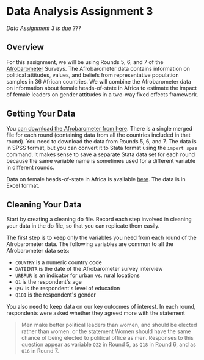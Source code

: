 # Data Analysis Assignment 3

_Data Assignment 3 is due ???_

## Overview

For this assignment, we will be using Rounds 5, 6, and 7 of the [Afrobarometer](https://www.afrobarometer.org/) Surveys.  The Afrobarometer 
data contains information on political attitudes, values, and beliefs from representative population samples in 36 African countries.  We will 
combine the Afrobarometer data on information about female heads-of-state in Africa to estimate the impact of female leaders on gender 
attitudes in a two-way fixed effects framework.

## Getting Your Data

You [can download the Afrobarometer from here](https://www.afrobarometer.org/data/merged-data/).  There is a single merged file 
for each round (containing data from all the countries included in that round).  You need to download the data from Rounds 5, 6, 
and 7.  The data is in SPSS format, but you can convert it to Stata format using the `import spss` command.  It makes sense to save 
a separate Stata data set for each round because the same variable name is sometimes used for a different variable in different rounds.  

Data on female heads-of-state in Africa is available [here](female-heads-of-state.xlsx).  The data is in Excel format.  

## Cleaning Your Data

Start by creating a cleaning do file.  Record each step involved in cleaning your data in the do file, 
so that you can replicate them easily.  

The first step is to keep only the variables you need from each round of the Afrobarometer data.  The following variables 
are common to all the Afrobarometer data sets:

- `COUNTRY` is a numeric country code 
- `DATEINTR` is the date of the Afrobarometer survey interview
- `URBRUR` is an indicator for urban vs. rural locations
- `Q1` is the respondent's age
- `Q97` is the respondent's level of education
- `Q101` is the respondent's gender

You also need to keep data on our key outcomes of interest.  In each round, respondents 
were asked whether they agreed more with the statement 
> Men make better political leaders than women, and should be elected rather than women.
or the statement 
> Women should have the same chance of being elected to political office as men.
Responses to this question appear as variable `Q22` in Round 5, as `Q18` in Round 6, 
and as `Q16` in Round 7.

